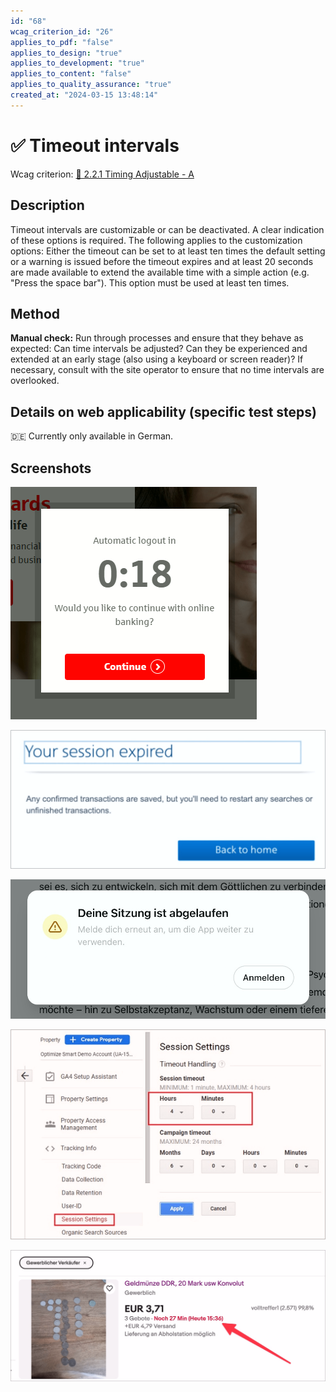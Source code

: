```yaml
---
id: "68"
wcag_criterion_id: "26"
applies_to_pdf: "false"
applies_to_design: "true"
applies_to_development: "true"
applies_to_content: "false"
applies_to_quality_assurance: "true"
created_at: "2024-03-15 13:48:14"
---
```


# ✅ Timeout intervals

Wcag criterion: [📜 2.2.1 Timing Adjustable - A](..)

## Description

Timeout intervals are customizable or can be deactivated. A clear indication of these options is required. The following applies to the customization options: Either the timeout can be set to at least ten times the default setting or a warning is issued before the timeout expires and at least 20 seconds are made available to extend the available time with a simple action (e.g. "Press the space bar"). This option must be used at least ten times.

## Method

**Manual check:** Run through processes and ensure that they behave as expected: Can time intervals be adjusted? Can they be experienced and extended at an early stage (also using a keyboard or screen reader)? If necessary, consult with the site operator to ensure that no time intervals are overlooked.

## Details on web applicability (specific test steps)

🇩🇪 Currently only available in German.

## Screenshots

![Hinweis auf eine ablaufende Session (mit einfacher Möglichkeit, diese zu verlängern)](images/hinweis-auf-eine-ablaufende-session-mit-einfacher-mglichkeit-diese-zu-verlngern.png)

![Meldung, dass aktuelle Session bereits abgelaufen ist](images/meldung-dass-aktuelle-session-bereits-abgelaufen-ist.png)

![Eine weitere solche Meldung, dass die Sitzung abgelaufen ist](images/eine-weitere-solche-meldung-dass-die-sitzung-abgelaufen-ist.png)

![Möglichkeiten um Anpassen der Dauer einer Session](images/mglichkeiten-um-anpassen-der-dauer-einer-session.png)

![Restdauer bei einer Online-Auktion](images/restdauer-bei-einer-online-auktion.png)
